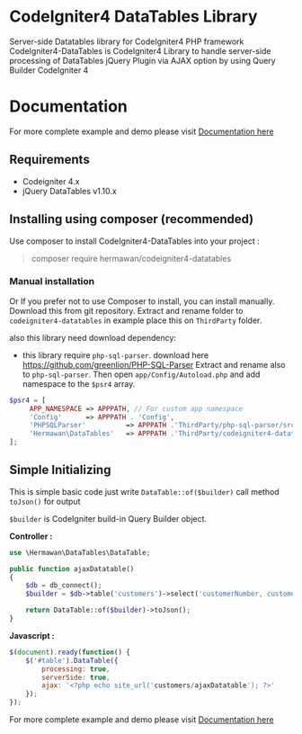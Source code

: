 # CodeIgniter4 DataTables Library
Server-side Datatables library for CodeIgniter4 PHP framework
CodeIgniter4-DataTables is CodeIgniter4 Library to handle server-side processing of DataTables jQuery Plugin via AJAX option by using Query Builder CodeIgniter 4

# Documentation
For more complete example and demo please visit [Documentation here](https://hermawan.dev/codeigniter4-datatables/)

## Requirements
* Codeigniter 4.x
* jQuery DataTables v1.10.x

## Installing using composer (recommended)
Use composer to install CodeIgniter4-DataTables into your project :

  > composer require hermawan/codeigniter4-datatables


### Manual installation
Or If you prefer not to use Composer to install, you can install manually. 
Download this from git repository. Extract and rename folder to `codeigniter4-datatables` in example place this on `ThirdParty` folder. 

also this library need download dependency: 
- this library require `php-sql-parser`. download here https://github.com/greenlion/PHP-SQL-Parser Extract and rename also to `php-sql-parser`.
Then open `app/Config/Autoload.php` and add namespace to the `$psr4` array.

```php
$psr4 = [
     APP_NAMESPACE => APPPATH, // For custom app namespace
     'Config'      => APPPATH . 'Config',
     'PHPSQLParser'          => APPPATH .'ThirdParty/php-sql-parser/src/PHPSQLParser', // <-- namespace for php-sql-parser
     'Hermawan\DataTables'   => APPPATH .'ThirdParty/codeigniter4-datatables/src', // <-- namespace for this library
];
```


## Simple Initializing

This is simple basic code just write `DataTable::of($builder)` call method `toJson()` for output

`$builder` is CodeIgniter build-in Query Builder object.

**Controller :**
```php
use \Hermawan\DataTables\DataTable;

public function ajaxDatatable()
{
    $db = db_connect();
    $builder = $db->table('customers')->select('customerNumber, customerName, phone, city, country, postalCode');

    return DataTable::of($builder)->toJson();
}
```

**Javascript :**
```javascript
$(document).ready(function() {
    $('#table').DataTable({
        processing: true,
        serverSide: true,
        ajax: '<?php echo site_url('customers/ajaxDatatable'); ?>'
    });
});
```



For more complete example and demo please visit [Documentation here](https://hermawan.dev/codeigniter4-datatables/)
